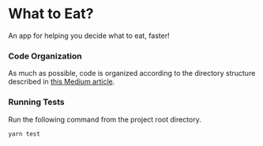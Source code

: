 # What to Eat?

An app for helping you decide what to eat, faster!

### Code Organization

As much as possible, code is organized according to the directory structure described in [this Medium article](https://medium.com/habilelabs/best-folder-structure-for-react-native-project-a46405bdba7).

### Running Tests

Run the following command from the project root directory.

```
yarn test
```
